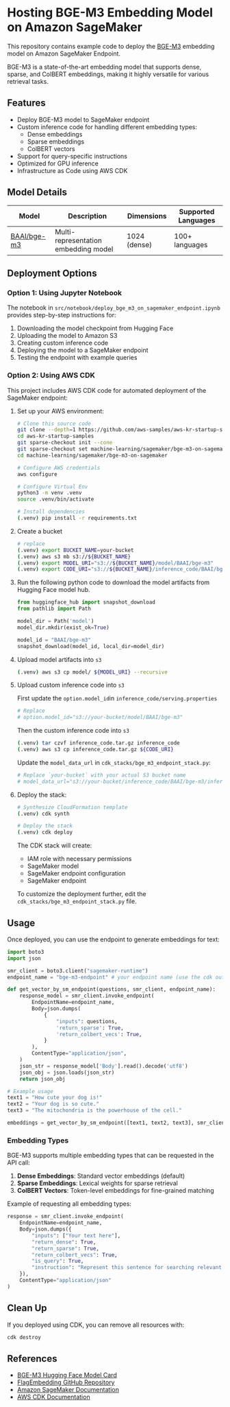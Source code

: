 # Hosting BGE-M3 Embedding Model on Amazon SageMaker

This repository contains example code to deploy the [BGE-M3](https://huggingface.co/BAAI/bge-m3) embedding model on Amazon SageMaker Endpoint.

BGE-M3 is a state-of-the-art embedding model that supports dense, sparse, and ColBERT embeddings, making it highly versatile for various retrieval tasks.

## Features

- Deploy BGE-M3 model to SageMaker endpoint
- Custom inference code for handling different embedding types:
  - Dense embeddings
  - Sparse embeddings
  - ColBERT vectors
- Support for query-specific instructions
- Optimized for GPU inference
- Infrastructure as Code using AWS CDK

## Model Details

| Model | Description | Dimensions | Supported Languages |
|-------|-------------|-----------|---------------------|
| [BAAI/bge-m3](https://huggingface.co/BAAI/bge-m3) | Multi-representation embedding model | 1024 (dense) | 100+ languages |

## Deployment Options

### Option 1: Using Jupyter Notebook

The notebook in `src/notebook/deploy_bge_m3_on_sagemaker_endpoint.ipynb` provides step-by-step instructions for:

1. Downloading the model checkpoint from Hugging Face
2. Uploading the model to Amazon S3
3. Creating custom inference code
4. Deploying the model to a SageMaker endpoint
5. Testing the endpoint with example queries

### Option 2: Using AWS CDK

This project includes AWS CDK code for automated deployment of the SageMaker endpoint:

1. Set up your AWS environment:
    
    ```bash
    # Clone this source code
    git clone --depth=1 https://github.com/aws-samples/aws-kr-startup-samples.git
    cd aws-kr-startup-samples
    git sparse-checkout init --cone
    git sparse-checkout set machine-learning/sagemaker/bge-m3-on-sagemaker
    cd machine-learning/sagemaker/bge-m3-on-sagemaker
    
    # Configure AWS credentials
    aws configure

    # Configure Virtual Env
    python3 -m venv .venv
    source .venv/bin/activate

    # Install dependencies
    (.venv) pip install -r requirements.txt
    ```

1. Create a bucket
    ```sh
    # replace
    (.venv) export BUCKET_NAME=your-bucket
    (.venv) aws s3 mb s3://${BUCKET_NAME}
    (.venv) export MODEL_URI="s3://${BUCKET_NAME}/model/BAAI/bge-m3"
    (.venv) export CODE_URI="s3://${BUCKET_NAME}/inference_code/BAAI/bge-m3/"

    ```

1. Run the following python code to download the model artifacts from Hugging Face model hub.
    ```python
    from huggingface_hub import snapshot_download
    from pathlib import Path

    model_dir = Path('model')
    model_dir.mkdir(exist_ok=True)

    model_id = "BAAI/bge-m3"
    snapshot_download(model_id, local_dir=model_dir)
    ```

   
1. Upload model artifacts into `s3`
    ```sh
    (.venv) aws s3 cp model/ ${MODEL_URI} --recursive
    ```
   

1. Upload custom inference code into `s3`

    First update the `option.model_id`in `inference_code/serving.properties`
    ```sh
    # Replace 
    # option.model_id="s3://your-bucket/model/BAAI/bge-m3"
    ```

    Then the custom inference code into `s3`
    ```sh
    (.venv) tar czvf inference_code.tar.gz inference_code
    (.venv) aws s3 cp inference_code.tar.gz ${CODE_URI}
    ```

    Update the `model_data_url` in `cdk_stacks/bge_m3_endpoint_stack.py`:
    ```sh
    # Replace `your-bucket` with your actual S3 bucket name
    # model_data_url="s3://your-bucket/inference_code/BAAI/bge-m3/inference_code.tar.gz"
    ```


1. Deploy the stack:
   ```bash
   # Synthesize CloudFormation template
   (.venv) cdk synth
   
   # Deploy the stack
   (.venv) cdk deploy
   ```

    The CDK stack will create:
   - IAM role with necessary permissions
   - SageMaker model
   - SageMaker endpoint configuration
   - SageMaker endpoint


    To customize the deployment further, edit the `cdk_stacks/bge_m3_endpoint_stack.py` file.

## Usage

Once deployed, you can use the endpoint to generate embeddings for text:

```python
import boto3
import json

smr_client = boto3.client("sagemaker-runtime")
endpoint_name = "bge-m3-endpoint" # your endpoint name (use the cdk output)

def get_vector_by_sm_endpoint(questions, smr_client, endpoint_name):
    response_model = smr_client.invoke_endpoint(
        EndpointName=endpoint_name,
        Body=json.dumps(
            {
                "inputs": questions,
                'return_sparse': True,
                'return_colbert_vecs': True,
            }
        ),
        ContentType="application/json",
    )
    json_str = response_model['Body'].read().decode('utf8')
    json_obj = json.loads(json_str)
    return json_obj

# Example usage
text1 = "How cute your dog is!"
text2 = "Your dog is so cute."
text3 = "The mitochondria is the powerhouse of the cell."

embeddings = get_vector_by_sm_endpoint([text1, text2, text3], smr_client, endpoint_name)
```

### Embedding Types

BGE-M3 supports multiple embedding types that can be requested in the API call:

1. **Dense Embeddings**: Standard vector embeddings (default)
2. **Sparse Embeddings**: Lexical weights for sparse retrieval
3. **ColBERT Vectors**: Token-level embeddings for fine-grained matching

Example of requesting all embedding types:
```python
response = smr_client.invoke_endpoint(
    EndpointName=endpoint_name,
    Body=json.dumps({
        "inputs": ["Your text here"],
        "return_dense": True,
        "return_sparse": True,
        "return_colbert_vecs": True,
        "is_query": True,
        "instruction": "Represent this sentence for searching relevant passages:"
    }),
    ContentType="application/json"
)
```

## Clean Up

If you deployed using CDK, you can remove all resources with:
```bash
cdk destroy
```

## References

- [BGE-M3 Hugging Face Model Card](https://huggingface.co/BAAI/bge-m3)
- [FlagEmbedding GitHub Repository](https://github.com/FlagOpen/FlagEmbedding)
- [Amazon SageMaker Documentation](https://docs.aws.amazon.com/sagemaker/latest/dg/whatis.html)
- [AWS CDK Documentation](https://docs.aws.amazon.com/cdk/latest/guide/home.html)
